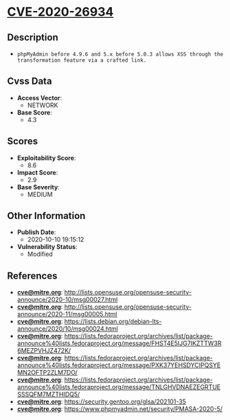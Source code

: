 
# [CVE-2020-26934](http://lists.opensuse.org/opensuse-security-announce/2020-10/msg00027.html)

## Description

- `phpMyAdmin before 4.9.6 and 5.x before 5.0.3 allows XSS through the transformation feature via a crafted link.`

## Cvss Data

- **Access Vector**:
  - NETWORK
- **Base Score**:
  - 4.3

## Scores

- **Exploitability Score**:
  - 8.6
- **Impact Score**:
  - 2.9
- **Base Severity**:
  - MEDIUM

## Other Information

- **Publish Date**:
  - 2020-10-10 19:15:12
- **Vulnerability Status**:
  - Modified

## References

- **cve@mitre.org**: http://lists.opensuse.org/opensuse-security-announce/2020-10/msg00027.html
- **cve@mitre.org**: http://lists.opensuse.org/opensuse-security-announce/2020-11/msg00005.html
- **cve@mitre.org**: https://lists.debian.org/debian-lts-announce/2020/10/msg00024.html
- **cve@mitre.org**: https://lists.fedoraproject.org/archives/list/package-announce%40lists.fedoraproject.org/message/FHST4E5IJG7IKZTTW3R6MEZPVHJZ472K/
- **cve@mitre.org**: https://lists.fedoraproject.org/archives/list/package-announce%40lists.fedoraproject.org/message/PXK37YEHSDYCIPQSYEMN2OFTP2ZLM7DO/
- **cve@mitre.org**: https://lists.fedoraproject.org/archives/list/package-announce%40lists.fedoraproject.org/message/TNLGHVDNAEZEGRTUESSSQFM7MZTHIDQ5/
- **cve@mitre.org**: https://security.gentoo.org/glsa/202101-35
- **cve@mitre.org**: https://www.phpmyadmin.net/security/PMASA-2020-5/
